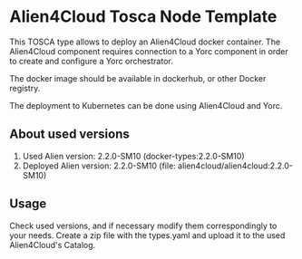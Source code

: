 # Alien4Cloud Tosca Node Template

This TOSCA type allows to deploy an Alien4Cloud docker container.
The Alien4Cloud component requires connection to a Yorc component in order to create and configure a Yorc orchestrator.

The docker image should be available in dockerhub, or other Docker registry.

The deployment to Kubernetes can be done using Alien4Cloud and Yorc.

## About used versions

1. Used Alien version: 2.2.0-SM10 (docker-types:2.2.0-SM10)
2. Deployed Alien version: 2.2.0-SM10 (file: alien4cloud/alien4cloud:2.2.0-SM10)

## Usage

Check used versions, and if necessary modify them correspondingly to your needs.
Create a zip file with the types.yaml and upload it to the used Alien4Cloud's Catalog.
  
